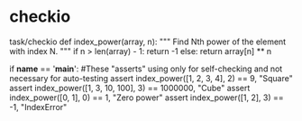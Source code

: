 # checkio
task/checkio
def index_power(array, n):
    """
        Find Nth power of the element with index N.
    """
    if n > len(array) - 1:
        return -1
    else:
        return array[n] ** n

if __name__ == '__main__':
    #These "asserts" using only for self-checking and not necessary for auto-testing
    assert index_power([1, 2, 3, 4], 2) == 9, "Square"
    assert index_power([1, 3, 10, 100], 3) == 1000000, "Cube"
    assert index_power([0, 1], 0) == 1, "Zero power"
    assert index_power([1, 2], 3) == -1, "IndexError"

